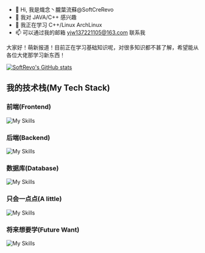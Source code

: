 - 👋 Hi, 我是熾念丶朧葉流蘇@SoftCreRevo
- 👀 我对 JAVA/C++ 感兴趣
- 🌱 我正在学习 C++/Linux ArchLinux
- 📫 可以通过我的邮箱 yjw137221105@163.com 联系我
  
大家好！萌新报道！目前正在学习基础知识呢，对很多知识都不甚了解，希望能从各位大佬那学习新东西！

[![SoftRevo's GitHub stats](https://github-readme-stats.vercel.app/api?username=SoftRevo)](https://github.com/SoftRevo)
<!-- [![Top Langs](https://github-readme-stats.vercel.app/api/top-langs/?username=AuroraTea&langs_count=6&layout=compact)](https://github.com/anuraghazra/github-readme-stats) -->


## 我的技术栈(My Tech Stack)
### 前端(Frontend)
![My Skills](https://skillicons.dev/icons?i=html,css,sass,js,vue,nuxt)
<!-- ![HTML5](https://img.shields.io/badge/HTML5-e44d27?style=flat-square&logo=html5&logoColor=fff)
![CSS3](https://img.shields.io/badge/CSS3-%231572B6?style=flat-square&logo=css3)
![JavaScript](https://img.shields.io/badge/JavaScript-f7df1e?style=flat-square&logo=javascript&logoColor=000)-->


### 后端(Backend)
![My Skills](https://skillicons.dev/icons?i=nodejs,go,py,fastapi)
<!-- ![Nodejs](https://img.shields.io/badge/-Nodejs-black?style=flat-square&logo=Node.js) -->


### 数据库(Database)
![My Skills](https://skillicons.dev/icons?i=mysql,redis,mongodb,sqlite)

<!-- ![PostgreSQL](https://img.shields.io/badge/-PostgreSQL-336791?style=flat-square&logo=postgresql&logoColor=fff) -->

<!-- ### Tool
![My Skills](https://skillicons.dev/icons?i=vite,vscode,nginx,idea,docker,ipfs,git,ps,pr) -->

### 只会一点点(A little)
![My Skills](https://skillicons.dev/icons?i=ts,postgresql,firebase,figma,linux,kubernetes)

### 将来想要学(Future Want)
![My Skills](https://skillicons.dev/icons?i=solidjs,rust,tauri,actix,wasm,blender)
